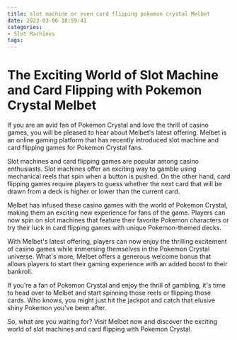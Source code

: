 ```yaml
---
title: slot machine or even card flipping pokemon crystal Melbet
date: 2023-03-06 18:59:41
categories:
- Slot Machines
tags:
---
```



# The Exciting World of Slot Machine and Card Flipping with Pokemon Crystal Melbet

If you are an avid fan of Pokemon Crystal and love the thrill of casino games, you will be pleased to hear about Melbet's latest offering. Melbet is an online gaming platform that has recently introduced slot machine and card flipping games for Pokemon Crystal fans.

Slot machines and card flipping games are popular among casino enthusiasts. Slot machines offer an exciting way to gamble using mechanical reels that spin when a button is pushed. On the other hand, card flipping games require players to guess whether the next card that will be drawn from a deck is higher or lower than the current card.

Melbet has infused these casino games with the world of Pokemon Crystal, making them an exciting new experience for fans of the game. Players can now spin on slot machines that feature their favorite Pokemon characters or try their luck in card flipping games with unique Pokemon-themed decks.

With Melbet's latest offering, players can now enjoy the thrilling excitement of casino games while immersing themselves in the Pokemon Crystal universe. What's more, Melbet offers a generous welcome bonus that allows players to start their gaming experience with an added boost to their bankroll.

If you're a fan of Pokemon Crystal and enjoy the thrill of gambling, it's time to head over to Melbet and start spinning those reels or flipping those cards. Who knows, you might just hit the jackpot and catch that elusive shiny Pokemon you've been after. 

So, what are you waiting for? Visit Melbet now and discover the exciting world of slot machines and card flipping with Pokemon Crystal.
